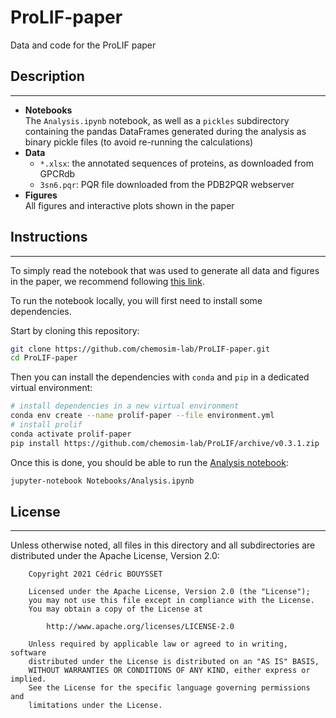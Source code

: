 # ProLIF-paper

Data and code for the ProLIF paper

## Description
---

- **Notebooks**  
  The `Analysis.ipynb` notebook, as well as a `pickles` subdirectory containing the
  pandas DataFrames generated during the analysis as binary pickle files (to avoid
  re-running the calculations)
- **Data**
  - `*.xlsx`: the annotated sequences of proteins, as downloaded from GPCRdb
  - `3sn6.pqr`: PQR file downloaded from the PDB2PQR webserver
- **Figures**  
  All figures and interactive plots shown in the paper

## Instructions
---

To simply read the notebook that was used to generate all data and figures in the paper,
we recommend following [this link](https://nbviewer.jupyter.org/github/chemosim-lab/ProLIF-paper/blob/main/Notebooks/Analysis.ipynb).

To run the notebook locally, you will first need to install some dependencies.

Start by cloning this repository:
```bash
git clone https://github.com/chemosim-lab/ProLIF-paper.git
cd ProLIF-paper
```

Then you can install the dependencies with `conda` and `pip` in a dedicated virtual
environment:

```bash
# install dependencies in a new virtual environment
conda env create --name prolif-paper --file environment.yml
# install prolif
conda activate prolif-paper
pip install https://github.com/chemosim-lab/ProLIF/archive/v0.3.1.zip
```

Once this is done, you should be able to run the [Analysis notebook](Notebooks/Analysis.ipynb):
```bash
jupyter-notebook Notebooks/Analysis.ipynb
```

## License
---

Unless otherwise noted, all files in this directory and all subdirectories are distributed under the Apache License, Version 2.0:
```
    Copyright 2021 Cédric BOUYSSET

    Licensed under the Apache License, Version 2.0 (the "License");
    you may not use this file except in compliance with the License.
    You may obtain a copy of the License at

        http://www.apache.org/licenses/LICENSE-2.0

    Unless required by applicable law or agreed to in writing, software
    distributed under the License is distributed on an "AS IS" BASIS,
    WITHOUT WARRANTIES OR CONDITIONS OF ANY KIND, either express or implied.
    See the License for the specific language governing permissions and
    limitations under the License.
```

